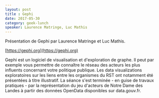 ```yaml
---
layout: post
title : Gephi 
date: 2017-05-30
category: geek-lunch
speaker: Laurence Matringe, Luc Mathis
---
```


Présentation de Gephi par Laurence Matringe et Luc Mathis.

[https://gephi.org](https://gephi.org)

Gephi est un logiciel de visualisation et d'exploration de graphe. Il peut par exemple vous permettre de connaître le réseau des acteurs les plus influents concernant votre politique publique. Les data visualizations exploratoires sur les liens entre les organismes du RST ont notamment été présentées à titre illustratif. La séance s'est terminée - en guise de travaux pratiques - par la représentation du jeu d'acteurs de Notre Dame des Landes à partir des données OpenData disponibles sur data.gouv.fr.
